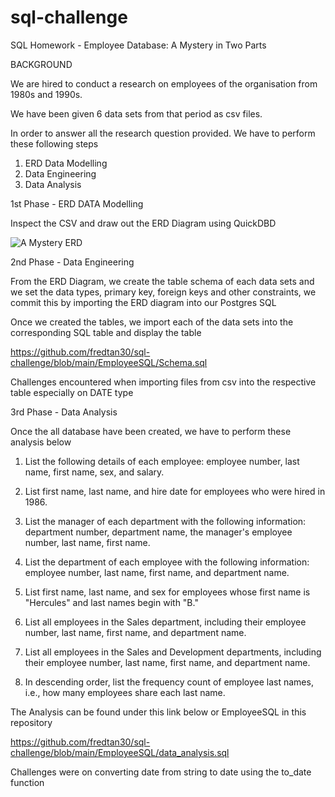 # sql-challenge


SQL Homework - Employee Database: A Mystery in Two Parts

BACKGROUND

We are hired to conduct a research on employees of the organisation from 1980s and 1990s.

We have been given 6 data sets from that period as csv files.

In order to answer all the research question provided. We have to perform these following steps

1. ERD Data Modelling 
2. Data Engineering
3. Data Analysis


1st Phase - ERD DATA Modelling

Inspect the CSV and draw out the ERD Diagram using QuickDBD

![A Mystery ERD](https://user-images.githubusercontent.com/83207549/125291304-94589480-e364-11eb-8a09-5aa06b276e19.png)


2nd Phase - Data Engineering

From the ERD Diagram, we create the table schema of each data sets and we set the data types, primary key, foreign keys and other constraints, we commit this by importing the  ERD diagram into our Postgres SQL

Once we created the tables, we import each of the data sets into the corresponding SQL table and display the table

https://github.com/fredtan30/sql-challenge/blob/main/EmployeeSQL/Schema.sql

Challenges encountered when importing files from csv into the respective table especially on DATE type


3rd Phase - Data Analysis

Once the all database have been created, we have to perform these analysis below

1. List the following details of each employee: employee number, last name, first name, sex, and salary.

2. List first name, last name, and hire date for employees who were hired in 1986.

3. List the manager of each department with the following information: department number, department name, the manager's employee number, last name, first name.

4. List the department of each employee with the following information: employee number, last name, first name, and department name.

5. List first name, last name, and sex for employees whose first name is "Hercules" and last names begin with "B."

6. List all employees in the Sales department, including their employee number, last name, first name, and department name.

7. List all employees in the Sales and Development departments, including their employee number, last name, first name, and department name.

8. In descending order, list the frequency count of employee last names, i.e., how many employees share each last name.

The Analysis can be found under this link below or EmployeeSQL in this repository

https://github.com/fredtan30/sql-challenge/blob/main/EmployeeSQL/data_analysis.sql

Challenges were on converting date from string to date using the to_date function





